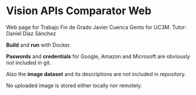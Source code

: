 # Vision APIs Comparator Web
Web page for Trabajo Fin de Grado Javier Cuenca Gento for UC3M.
Tutor: Daniel Díaz Sánchez

**Build** and **run** with Docker.

**Paswords** and **credentials** for Google, Amazon and Microsoft
are obviously not included in git.

Also the **image dataset** and its descriptions are not included in repository.

No uploaded image is stored either locally nor remotely.